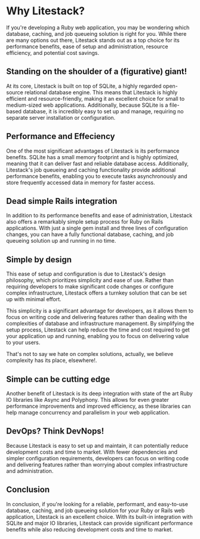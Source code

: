 # Why Litestack?

If you're developing a Ruby web application, you may be wondering which database, caching, and job queueing solution is right for you. While there are many options out there, Litestack stands out as a top choice for its performance benefits, ease of setup and administration, resource efficiency, and potential cost savings.

## Standing on the shoulder of a (figurative) giant!
At its core, Litestack is built on top of SQLite, a highly regarded open-source relational database engine. This means that Litestack is highly efficient and resource-friendly, making it an excellent choice for small to medium-sized web applications. Additionally, because SQLite is a file-based database, it is incredibly easy to set up and manage, requiring no separate server installation or configuration.

## Performance and Effeciency
One of the most significant advantages of Litestack is its performance benefits. SQLite has a small memory footprint and is highly optimized, meaning that it can deliver fast and reliable database access. Additionally, Litestack's job queueing and caching functionality provide additional performance benefits, enabling you to execute tasks asynchronously and store frequently accessed data in memory for faster access.

## Dead simple Rails integration
In addition to its performance benefits and ease of administration, Litestack also offers a remarkably simple setup process for Ruby on Rails applications. With just a single gem install and three lines of configuration changes, you can have a fully functional database, caching, and job queueing solution up and running in no time.

## Simple by design
This ease of setup and configuration is due to Litestack's design philosophy, which prioritizes simplicity and ease of use. Rather than requiring developers to make significant code changes or configure complex infrastructure, Litestack offers a turnkey solution that can be set up with minimal effort.

This simplicity is a significant advantage for developers, as it allows them to focus on writing code and delivering features rather than dealing with the complexities of database and infrastructure management. By simplifying the setup process, Litestack can help reduce the time and cost required to get your application up and running, enabling you to focus on delivering value to your users.

That's not to say we hate on complex solutions, actually, we believe complexity has its place, elsewhere!.

## Simple can be cutting edge
Another benefit of Litestack is its deep integration with state of the art Ruby IO libraries like Async and Polyphony. This allows for even greater performance improvements and improved efficiency, as these libraries can help manage concurrency and parallelism in your web application.

## DevOps? Think DevNops!
Because Litestack is easy to set up and maintain, it can potentially reduce development costs and time to market. With fewer dependencies and simpler configuration requirements, developers can focus on writing code and delivering features rather than worrying about complex infrastructure and administration.

## Conclusion
In conclusion, if you're looking for a reliable, performant, and easy-to-use database, caching, and job queueing solution for your Ruby or Rails web application, Litestack is an excellent choice. With its built-in integration with SQLite and major IO libraries, Litestack can provide significant performance benefits while also reducing development costs and time to market.
